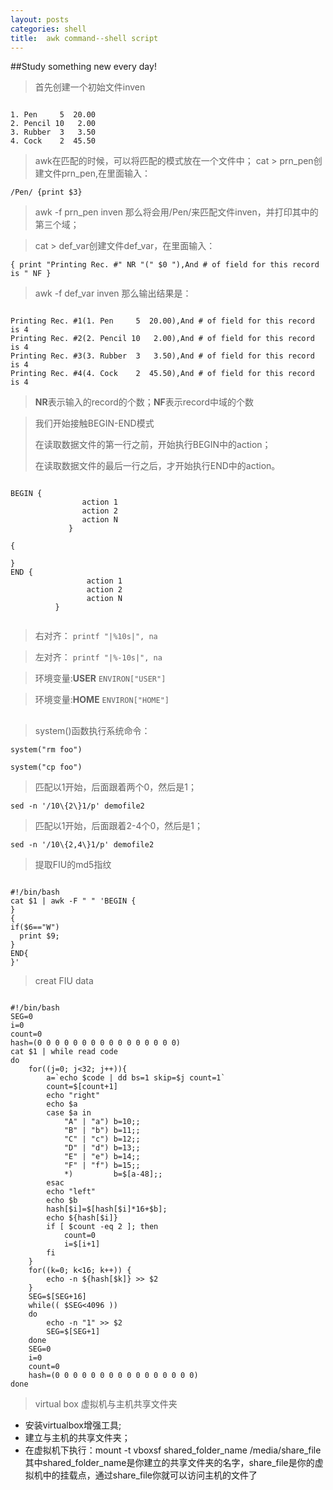 ```yaml
--- 
layout: posts
categories: shell
title:  awk command--shell script
---
```

##Study something new every day!
>首先创建一个初始文件inven
<pre><code>
1. Pen     5  20.00
2. Pencil 10   2.00
3. Rubber  3   3.50
4. Cock    2  45.50
</code></pre>
> awk在匹配的时候，可以将匹配的模式放在一个文件中；
> cat > prn\_pen创建文件prn_pen,在里面输入：

`/Pen/ {print $3}`

> awk -f prn\_pen inven 那么将会用/Pen/来匹配文件inven，并打印其中的第三个域；

> cat > def\_var创建文件def_var，在里面输入：

`{
print "Printing Rec. #" NR "(" $0 "),And # of field for this record is " NF
}`
> awk -f def\_var inven 那么输出结果是：
<pre><code>
Printing Rec. #1(1. Pen     5  20.00),And # of field for this record is 4
Printing Rec. #2(2. Pencil 10   2.00),And # of field for this record is 4
Printing Rec. #3(3. Rubber  3   3.50),And # of field for this record is 4
Printing Rec. #4(4. Cock    2  45.50),And # of field for this record is 4
</code></pre>

> **NR**表示输入的record的个数；**NF**表示record中域的个数

>我们开始接触BEGIN-END模式
>
>在读取数据文件的第一行之前，开始执行BEGIN中的action；
>
>在读取数据文件的最后一行之后，才开始执行END中的action。
<pre><code>
BEGIN {
                action 1
                action 2
                action N
             }

{
	
}
END {
                 action 1
                 action 2
                 action N
          }

</code></pre>
> 右对齐：
`printf "|%10s|", na`

> 左对齐：
`printf "|%-10s|", na`

> 环境变量:**USER**
`ENVIRON["USER"]`

> 环境变量:**HOME**
`ENVIRON["HOME"]`
##

> system()函数执行系统命令：

`system("rm foo")`

`system("cp foo")`


> 匹配以1开始，后面跟着两个0，然后是1；

`sed -n '/10\{2\}1/p' demofile2`


> 匹配以1开始，后面跟着2-4个0，然后是1；

`sed -n '/10\{2,4\}1/p' demofile2`

> 提取FIU的md5指纹

<pre><code>
#!/bin/bash
cat $1 | awk -F " " 'BEGIN {
}
{
if($6=="W")
  print $9;
}
END{
}'
</code></pre>
> creat FIU data
<pre><code>
#!/bin/bash
SEG=0
i=0
count=0
hash=(0 0 0 0 0 0 0 0 0 0 0 0 0 0 0 0)
cat $1 | while read code
do
	for((j=0; j<32; j++)){
		a=`echo $code | dd bs=1 skip=$j count=1` 
		count=$[count+1]
		echo "right"
		echo $a
		case $a in
			"A" | "a") b=10;;
			"B" | "b") b=11;;
			"C" | "c") b=12;;
			"D" | "d") b=13;;
			"E" | "e") b=14;;
			"F" | "f") b=15;;
			*)         b=$[a-48];;
		esac
		echo "left"
		echo $b
		hash[$i]=$[hash[$i]*16+$b];
		echo ${hash[$i]}
		if [ $count -eq 2 ]; then
			count=0
			i=$[i+1]
		fi	
	}
	for((k=0; k<16; k++)) {
		echo -n ${hash[$k]} >> $2
	}
	SEG=$[SEG+16]
	while(( $SEG<4096 ))
	do
		echo -n "1" >> $2
		SEG=$[SEG+1]
	done
	SEG=0
	i=0
	count=0
	hash=(0 0 0 0 0 0 0 0 0 0 0 0 0 0 0 0)
done
</code></pre>

> virtual box 虚拟机与主机共享文件夹
* 安装virtualbox增强工具;
* 建立与主机的共享文件夹；
* 在虚拟机下执行：mount -t vboxsf shared_folder_name /media/share_file 其中shared_folder_name是你建立的共享文件夹的名字，share_file是你的虚拟机中的挂载点，通过share_file你就可以访问主机的文件了

